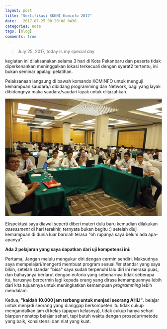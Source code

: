 ```yaml
---
layout: post
title: "Sertifikasi SKKNI Kominfo 2017"
date:   2017-07-25 08:20:08 0430
categories: note
tags: [blog]
comments: true
---
```


> July 25, 2017, today is my special day

kegiatan ini dilaksanakan selama 3 hari di Kota Pekanbaru dan peserta tidak diperkenankan meninggalkan lokasi terkecuali dengan syarat2 tertentu, ini bukan seminar apalagi pelatihan. 

Pelaksanaan langsung di bawah komando KOMINFO untuk menguji kemampuan saudara/i dibidang programming dan Network, bagi yang layak dibidangnya maka saudara/saudari layak untuk diijazahkan.

![pict](/assets/img/kom/01.jpg)

Ekspektasi saya diawal seperti diberi materi dulu baru kemudian dilakukan *assessment* di hari terakhir, ternyata bukan begitu :) setelah diuji kemampuan di dunia luar barulah terasa "oh rupanya saya belum ada apa-apanya".

__Ada 2 pelajaran yang saya dapatkan dari uji kompetensi ini:__

Pertama, Jangan melulu mengukur diri dengan cermin sendiri. Maksudnya saya mempelajari/mengerti membuat program sesuai *list* standar yang saya bikin, setelah standar "bisa" saya sudah terpenuhi lalu diri ini merasa puas, dan bahayanya berlarut dengan euforia yang sebenarnya tidak seberapa itu, harusnya bercermin lagi kepada orang yang dirasa kemampuannya lebih dari kita tujuannya untuk meningkatkan kemampuan *programming* lebih mendalam.

Kedua, **"kaidah 10.000 jam terbang untuk menjadi seorang AHLI"**. belajar untuk menjadi seorang yang dianggap berkompeten itu tidak cukup mengandalkan jam di kelas (apapun kelasnya), tidak cukup hanya sehari biarpun nonstop belajar sehari, tapi butuh waktu dengan prosedur/metode yang baik, konsistensi dan niat yang kuat.